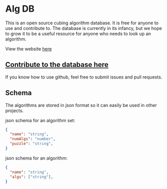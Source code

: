 # Alg DB

This is an open source cubing algorithm database. It is free for anyone to use and contribute to. The database is currently in its infancy, but we hope to grow it to be a useful resource for anyone who needs to look up an algorithm.

View the website [here](https://cubingapp.com/algdb.html)

## [Contribute to the database here](https://github.com/spencerchubb/algdb/issues/new)

If you know how to use github, feel free to submit issues and pull requests.

## Schema

The algorithms are stored in json format so it can easily be used in other projects. 

json schema for an algorithm set:
```json
{
  "name": "string",
  "numAlgs": "number",
  "puzzle": "string",
}
```

json schema for an algorithm:
```json
{
  "name": "string",
  "algs": ["string"],
}
```

